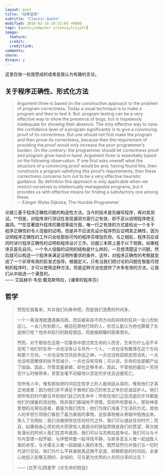 ```yaml
---
layout: post
title: "经典语录"
subtitle: "Classic Quote"
modified: 2016-03-18 20:33:05 +0800
tags: [quote,computer science,tcs,plt]
image:
  feature: 
  credit: 
  creditlink: 
comments:
share: 
disqus: y
---
```


这里存放一些我赞成的或者是我认为有趣的言论。

## 关于程序正确性、形式化方法

> Argument three is based on the constructive approach to the problem of program correctness. Today a usual technique is to make a program and then to test it. But: program testing can be a very effective way to show the presence of bugs, but is hopelessly inadequate for showing their absence. The only effective way to raise the confidence level of a program significantly is to give a convincing proof of its correctness. But one should not first make the program and then prove its correctness, because then the requirement of providing the proof would only increase the poor programmer’s burden. On the contrary: the programmer should let correctness proof and program grow hand in hand. Argument three is essentially based on the following observation. If one first asks oneself what the structure of a convincing proof would be and, having found this, then constructs a program satisfying this proof’s requirements, then these correctness concerns turn out to be a very effective heuristic guidance. By definition this approach is only applicable when we restrict ourselves to intellectually manageable programs, but it provides us with effective means for finding a satisfactory one among these.  
> -- Edsger Wybe Dijkstra, The Humble Programmer


论据三基于程序正确性问题的构造性方法。当今的技术是先编写程序，再对其测试。**但是，对程序进行测试在发现漏洞方面行之有效，却不足以说明程序绝无漏洞。**在显著提升程序的置信等级方面，唯一行之有效的方式是给出一个关于程序正确性的令人信服的证明。但是并不应该先设计程序然后证明其正确性，因为证明程序正确性的工作只会给那些可怜的程序员增加负担。与之相反，程序员应该同时进行程序正确性的证明和程序设计工作。论据三本质上基于以下观察。如果程序员首先自问，一个令人信服的证明的结构是什么样的，一旦想清楚这个问题，然后就可以构造一个程序来满足证明所要求的条件，这样，对程序正确性的考察就变成了一个非常有效的启发式指导。根据定义，只有当我们把讨论的问题在智能可控制的程序时，才可以使用这种方法，但是这种方法也提供了许多有效的方法，让我们从中挑选一个满意的。  
—— 艾兹赫尔·韦伯·戴克斯特拉，《谦卑的程序员》

## 哲学

> 然而在我看来，并非我们的寿命短，而是我们浪费的时间多。  
>  
> 一个一离海港就遭遇暴风雨，而后被来自不同方向的持续的狂风一会儿吹到这儿，一会儿吹到那儿，被迫在原地打转的人，你怎么能认为他也算做了长途旅行呢？他并非航行的路程很远，而是被颠簸的距离很长。  
>   
> 然而，对于那些在远离一切事务中度过其生命的人而言，生命为什么会不丰足呢？他们的生命一点也没有让与另外一个人，一点也没有散落在这个方向和那个方向，一点也没有交托给命运之神，一点也没有因疏忽而消失，一点也没有因奢侈的给予而减少，一点也没有空耗；可以说，生命的全部都产出了收益。因此，尽管其量甚微，却也足够丰余，因此，不管他的最后一天将在什么时候带来，贤哲会毫不迟疑地以坚定的步伐去迎接死亡。  
>  
> 在所有人中，惟有那些把时间花在哲学上的人是闲适从容的，惟有他们才真正地或者；因为他们并不满足于做他们自己的有生之年的忠诚监护人。他们把所有的时代都合并到他们自己的生命中；所有在他们之前流逝的岁月都是他们的储备的添加物。除非我们极端地不领情，否则所有那些人，那些神圣思想的光荣创造者，都是为我们而生；他们为我们准备了生活的方式。其他人的辛劳引领我们看到了最为美丽的事物，这些事物被从黑暗中拖拽出来，带入了光明处；我们没被排除在任何时代之外，我们可以通达任何时代；而且，如果经由心灵的伟大而常悦人类弱点的狭隘界限是我们的愿望，再次就有漫长的时间人我们在其中遨游。我们可以与苏格拉底争论，我们可以与卡尔内亚德一起怀疑，与伊壁鸠鲁一起寻找平静，与斯多亚主义者一起战胜人类的本性，与犬儒主义者一起超越人类的本性。既然自然允许我们与一切时代进行交往，我们为什么不转身脱离这微不足道、转瞬即逝的时间段，全身心地投入到哪无限的、永恒的、可与更为优秀的人共同分享的过去？  
>  
> —— [古罗马]西塞罗《论生命的短促》